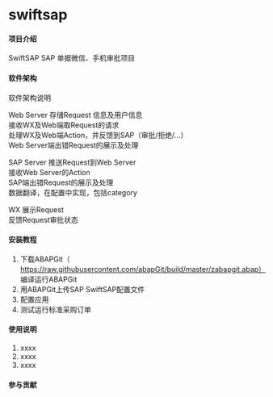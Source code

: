 ﻿# swiftsap

#### 项目介绍
SwiftSAP SAP 单据微信、手机审批项目

#### 软件架构
软件架构说明

Web Server		存储Request 信息及用户信息					
		接收WX及Web端取Request的请求					
		处理WX及Web端Action，并反馈到SAP（审批/拒绝/…）					
		Web Server端出错Request的展示及处理					
							
							
SAP Server		推送Request到Web Server					
		接收Web Server的Action					
		SAP端出错Request的展示及处理					
		数据翻译，在配置中实现，包括category					
							
WX		展示Request					
		反馈Request审批状态					


#### 安装教程

1. 下载ABAPGit（ https://raw.githubusercontent.com/abapGit/build/master/zabapgit.abap） 编译运行ABAPGit
2. 用ABAPGit上传SAP SwiftSAP配置文件
3. 配置应用
4. 测试运行标准采购订单

#### 使用说明

1. xxxx
2. xxxx
3. xxxx

#### 参与贡献

